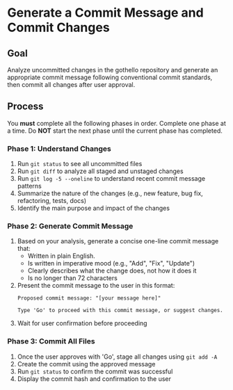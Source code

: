 # Generate a Commit Message and Commit Changes

## Goal

Analyze uncommitted changes in the gothello repository and generate an appropriate commit message following conventional commit standards, then commit all changes after user approval.

## Process

You **must** complete all the following phases in order. Complete one phase at a time. Do **NOT** start the next phase until the current phase has completed.

### Phase 1: Understand Changes

1. Run `git status` to see all uncommitted files
2. Run `git diff` to analyze all staged and unstaged changes
3. Run `git log -5 --oneline` to understand recent commit message patterns
4. Summarize the nature of the changes (e.g., new feature, bug fix, refactoring, tests, docs)
5. Identify the main purpose and impact of the changes

### Phase 2: Generate Commit Message

1. Based on your analysis, generate a concise one-line commit message that:
   - Written in plain English.
   - Is written in imperative mood (e.g., "Add", "Fix", "Update")
   - Clearly describes what the change does, not how it does it
   - Is no longer than 72 characters
2. Present the commit message to the user in this format:
   ```
   Proposed commit message: "[your message here]"
   
   Type 'Go' to proceed with this commit message, or suggest changes.
   ```
3. Wait for user confirmation before proceeding

### Phase 3: Commit All Files

1. Once the user approves with 'Go', stage all changes using `git add -A`
2. Create the commit using the approved message
3. Run `git status` to confirm the commit was successful
4. Display the commit hash and confirmation to the user